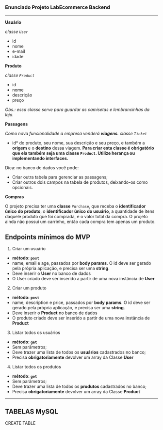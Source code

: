 ### Enunciado Projeto LabEcommerce Backend

---

**Usuário**

_classe `User`_

- id
- nome
- e-mail
- idade

**Produto**

_classe `Product`_

- id
- nome
- descrição
- preço

_Obs.: essa classe serve para guardar as camisetas e lembrancinhas da loja._

**Passagens**

_Como nova funcionalidade a empresa venderá **viagens**._
_classe `Ticket`_

- id\* do produto, seu nome, sua descrição e seu preço, e também a **origem** e o **destino** dessa viagem. **Para criar esta classe é obrigatório que ela também seja uma classe `Product`. Utilize herança ou implementando interfaces.**

Dica: no banco de dados você pode:

- Criar outra tabela para gerenciar as passagens;
- Criar outros dois campos na tabela de produtos, deixando-os como opcionais.

**Compras**

O projeto precisa ter uma **classe** `Purchase`, que receba o **identificador único** **do produto**, o **identificador único** **do usuário**, a quantidade de itens daquele produto que foi comprada, e o valor total da compra. O projeto ainda não possui um carrinho, então cada compra tem apenas um produto.

## Endpoints mínimos do MVP

1. Criar um usuário

- **método: `post`**
- name, email e age, passados por **body params**. O id deve ser gerado pela própria aplicação, e precisa ser uma **string**.
- Deve inserir o **User** no banco de dados
- O User criado deve ser inserido a partir de uma nova instância de **User**

2. Criar um produto

- **método: `post`**
- name, description e price, passados por **body params**. O id deve ser gerado pela própria aplicação, e precisa ser uma **string**.
- Deve inserir o **Product** no banco de dados
- O produto criado deve ser inserido a partir de uma nova instância de **Product**

3. Listar todos os usuários

- **método: `get`**
- Sem parâmetros;
- Deve trazer uma lista de todos os **usuários** cadastrados no banco;
- Precisa **obrigatoriamente** devolver um array da Classe **User**

4. Listar todos os produtos

- **método: `get`**
- Sem parâmetros;
- Deve trazer uma lista de todos os **produtos** cadastrados no banco;
- Precisa **obrigatoriamente** devolver um array da Classe **Product**

---

## TABELAS MySQL

CREATE TABLE
